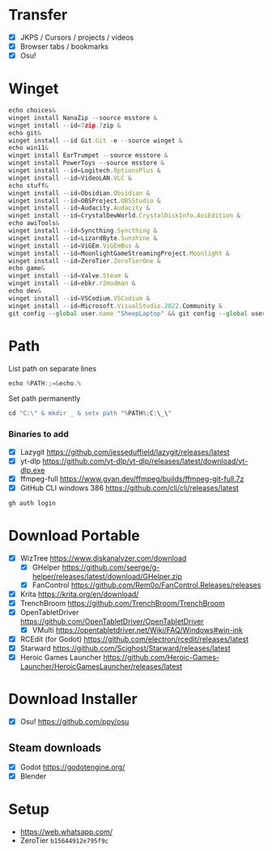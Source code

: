 # Transfer
- [x] JKPS / Cursors / projects / videos
- [x] Browser tabs / bookmarks
- [x] Osu!
# Winget
```js
echo choices&
winget install NanaZip --source msstore &
winget install --id=7zip.7zip &
echo git&
winget install --id Git.Git -e --source winget &
echo win11&
winget install EarTrumpet --source msstore &
winget install PowerToys --source msstore &
winget install --id=Logitech.OptionsPlus &
winget install --id=VideoLAN.VLC &
echo stuff&
winget install --id=Obsidian.Obsidian &
winget install --id=OBSProject.OBSStudio &
winget install --id=Audacity.Audacity &
winget install --id=CrystalDewWorld.CrystalDiskInfo.AoiEdition &
echo awiTools&
winget install --id=Syncthing.Syncthing &
winget install --id=LizardByte.Sunshine &
winget install --id=ViGEm.ViGEmBus &
winget install --id=MoonlightGameStreamingProject.Moonlight &
winget install --id=ZeroTier.ZeroTierOne &
echo game&
winget install --id=Valve.Steam &
winget install --id=ebkr.r2modman &
echo dev&
winget install --id=VSCodium.VSCodium &
winget install --id=Microsoft.VisualStudio.2022.Community &
git config --global user.name "SheepLaptop" && git config --global user.email "6646514+SheepCommander@users.noreply.github.com"
```
# Path
List path on separate lines
```cpp
echo %PATH:;=&echo.%
```
Set path permanently
```cpp
cd "C:\" & mkdir _ & setx path "%PATH%;C:\_\"
```
### Binaries to add
- [x] Lazygit https://github.com/jesseduffield/lazygit/releases/latest
- [x] yt-dlp https://github.com/yt-dlp/yt-dlp/releases/latest/download/yt-dlp.exe
- [x] ffmpeg-full https://www.gyan.dev/ffmpeg/builds/ffmpeg-git-full.7z
- [x] GitHub CLI windows 386 https://github.com/cli/cli/releases/latest
```js
gh auth login
```
# Download Portable
- [x] WizTree https://www.diskanalyzer.com/download
	- [x] GHelper https://github.com/seerge/g-helper/releases/latest/download/GHelper.zip
	- [x] FanControl https://github.com/Rem0o/FanControl.Releases/releases
- [x] Krita https://krita.org/en/download/
- [x] TrenchBroom https://github.com/TrenchBroom/TrenchBroom
- [x] OpenTabletDriver https://github.com/OpenTabletDriver/OpenTabletDriver
	- [x] VMulti https://opentabletdriver.net/Wiki/FAQ/Windows#win-ink
- [x] RCEdit (for Godot) https://github.com/electron/rcedit/releases/latest
- [x] Starward https://github.com/Scighost/Starward/releases/latest
- [x] Heroic Games Launcher https://github.com/Heroic-Games-Launcher/HeroicGamesLauncher/releases/latest
# Download Installer
- [x] Osu! https://github.com/ppy/osu
## Steam downloads
- [x] Godot https://godotengine.org/
- [x] Blender
# Setup
- https://web.whatsapp.com/
- ZeroTier `b15644912e795f9c`